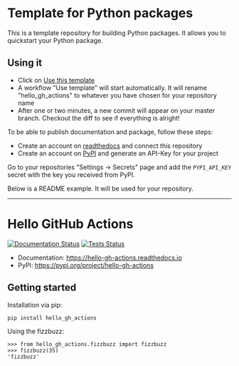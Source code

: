 # Template for Python packages

This is a template repository for building Python packages. It allows you to quickstart
your Python package.

## Using it

- Click on [Use this template](https://github.com/soerface/template-python-package/generate)
- A workflow "Use template" will start automatically. It will rename "hello_gh_actions" to whatever you have chosen for your repository name
- After one or two minutes, a new commit will appear on your master branch. Checkout the diff to see if everything is alright!

To be able to publish documentation and package, follow these steps:

- Create an account on [readthedocs](https://readthedocs.org/) and connect this repository
- Create an account on [PyPI](https://pypi.org) and generate an API-Key for your project

Go to your repositories "Settings -> Secrets" page and add the `PYPI_API_KEY` secret with the key you received from PyPI.

Below is a README example. It will be used for your repository.

---

# Hello GitHub Actions

[![Documentation Status](https://readthedocs.org/projects/hello-gh-actions/badge/?version=latest)](https://hello-gh-actions.readthedocs.io/en/latest/?badge=latest)
[![Tests Status](https://github.com/soerface/template-python-package/workflows/CI/badge.svg)](https://github.com/soerface/template-python-package/actions?query=workflow%3ACI)

- Documentation: https://hello-gh-actions.readthedocs.io
- PyPI: https://pypi.org/project/hello-gh-actions

## Getting started

Installation via pip:

    pip install hello_gh_actions
    
Using the fizzbuzz:

    >>> from hello_gh_actions.fizzbuzz import fizzbuzz
    >>> fizzbuzz(35)
    'fizzbuzz'
